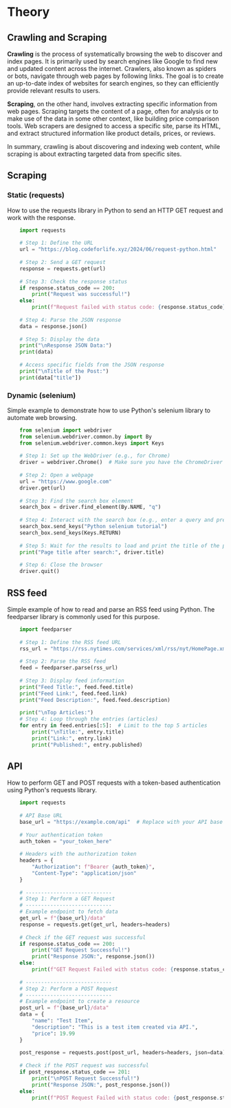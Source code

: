 # Theory
## Crawling and Scraping
**Crawling** is the process of systematically browsing the web to discover and index pages. It is primarily used by search engines like Google to find new and updated content across the internet. Crawlers, also known as spiders or bots, navigate through web pages by following links. The goal is to create an up-to-date index of websites for search engines, so they can efficiently provide relevant results to users.

**Scraping**, on the other hand, involves extracting specific information from web pages. Scraping targets the content of a page, often for analysis or to make use of the data in some other context, like building price comparison tools. Web scrapers are designed to access a specific site, parse its HTML, and extract structured information like product details, prices, or reviews.

In summary, crawling is about discovering and indexing web content, while scraping is about extracting targeted data from specific sites.

## Scraping
### Static (requests)
How to use the requests library in Python to send an HTTP GET request and work with the response.

```python
    import requests
    
    # Step 1: Define the URL
    url = "https://blog.codeforlife.xyz/2024/06/request-python.html"
    
    # Step 2: Send a GET request
    response = requests.get(url)
    
    # Step 3: Check the response status
    if response.status_code == 200:
        print("Request was successful!")
    else:
        print(f"Request failed with status code: {response.status_code}")
    
    # Step 4: Parse the JSON response
    data = response.json()
    
    # Step 5: Display the data
    print("\nResponse JSON Data:")
    print(data)
    
    # Access specific fields from the JSON response
    print("\nTitle of the Post:")
    print(data["title"])
```
### Dynamic (selenium)
Simple example to demonstrate how to use Python's selenium library to automate web browsing. 
```python
    from selenium import webdriver
    from selenium.webdriver.common.by import By
    from selenium.webdriver.common.keys import Keys
    
    # Step 1: Set up the WebDriver (e.g., for Chrome)
    driver = webdriver.Chrome()  # Make sure you have the ChromeDriver installed
    
    # Step 2: Open a webpage
    url = "https://www.google.com"
    driver.get(url)
    
    # Step 3: Find the search box element
    search_box = driver.find_element(By.NAME, "q")
    
    # Step 4: Interact with the search box (e.g., enter a query and press Enter)
    search_box.send_keys("Python selenium tutorial")
    search_box.send_keys(Keys.RETURN)
    
    # Step 5: Wait for the results to load and print the title of the page
    print("Page title after search:", driver.title)
    
    # Step 6: Close the browser
    driver.quit()
```
## RSS feed
Simple example of how to read and parse an RSS feed using Python. The feedparser library is commonly used for this purpose.
```python
    import feedparser
    
    # Step 1: Define the RSS feed URL
    rss_url = "https://rss.nytimes.com/services/xml/rss/nyt/HomePage.xml"  # Example RSS feed
    
    # Step 2: Parse the RSS feed
    feed = feedparser.parse(rss_url)
    
    # Step 3: Display feed information
    print("Feed Title:", feed.feed.title)
    print("Feed Link:", feed.feed.link)
    print("Feed Description:", feed.feed.description)
    
    print("\nTop Articles:")
    # Step 4: Loop through the entries (articles)
    for entry in feed.entries[:5]:  # Limit to the top 5 articles
        print("\nTitle:", entry.title)
        print("Link:", entry.link)
        print("Published:", entry.published)
```
## API
How to perform GET and POST requests with a token-based authentication using Python's requests library.
```python
    import requests
    
    # API Base URL
    base_url = "https://example.com/api"  # Replace with your API base URL
    
    # Your authentication token
    auth_token = "your_token_here"
    
    # Headers with the authorization token
    headers = {
        "Authorization": f"Bearer {auth_token}",
        "Content-Type": "application/json"
    }
    
    # ----------------------------
    # Step 1: Perform a GET Request
    # ----------------------------
    # Example endpoint to fetch data
    get_url = f"{base_url}/data"
    response = requests.get(get_url, headers=headers)
    
    # Check if the GET request was successful
    if response.status_code == 200:
        print("GET Request Successful!")
        print("Response JSON:", response.json())
    else:
        print(f"GET Request Failed with status code: {response.status_code}")
    
    # ----------------------------
    # Step 2: Perform a POST Request
    # ----------------------------
    # Example endpoint to create a resource
    post_url = f"{base_url}/data"
    data = {
        "name": "Test Item",
        "description": "This is a test item created via API.",
        "price": 19.99
    }
    
    post_response = requests.post(post_url, headers=headers, json=data)
    
    # Check if the POST request was successful
    if post_response.status_code == 201:
        print("\nPOST Request Successful!")
        print("Response JSON:", post_response.json())
    else:
        print(f"POST Request Failed with status code: {post_response.status_code}")
```
